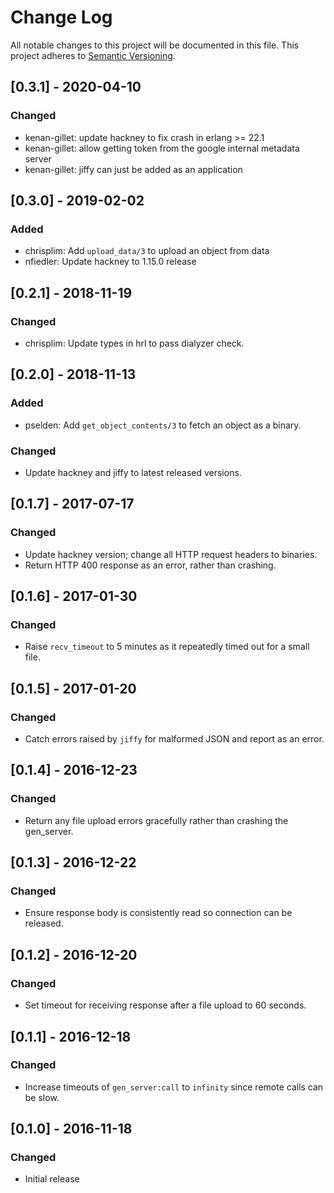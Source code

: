 # Change Log

All notable changes to this project will be documented in this file.
This project adheres to [Semantic Versioning](http://semver.org/).

## [0.3.1] - 2020-04-10
### Changed
- kenan-gillet: update hackney to fix crash in erlang >= 22.1
- kenan-gillet: allow getting token from the google internal metadata server
- kenan-gillet: jiffy can just be added as an application

## [0.3.0] - 2019-02-02
### Added
- chrisplim: Add `upload_data/3` to upload an object from data
- nfiedler: Update hackney to 1.15.0 release

## [0.2.1] - 2018-11-19
### Changed
- chrisplim: Update types in hrl to pass dialyzer check.

## [0.2.0] - 2018-11-13
### Added
- pselden: Add `get_object_contents/3` to fetch an object as a binary.
### Changed
- Update hackney and jiffy to latest released versions.

## [0.1.7] - 2017-07-17
### Changed
- Update hackney version; change all HTTP request headers to binaries.
- Return HTTP 400 response as an error, rather than crashing.

## [0.1.6] - 2017-01-30
### Changed
- Raise `recv_timeout` to 5 minutes as it repeatedly timed out for a small file.

## [0.1.5] - 2017-01-20
### Changed
- Catch errors raised by `jiffy` for malformed JSON and report as an error.

## [0.1.4] - 2016-12-23
### Changed
- Return any file upload errors gracefully rather than crashing the gen_server.

## [0.1.3] - 2016-12-22
### Changed
- Ensure response body is consistently read so connection can be released.

## [0.1.2] - 2016-12-20
### Changed
- Set timeout for receiving response after a file upload to 60 seconds.

## [0.1.1] - 2016-12-18
### Changed
- Increase timeouts of `gen_server:call` to `infinity` since remote calls can be slow.

## [0.1.0] - 2016-11-18
### Changed
- Initial release
